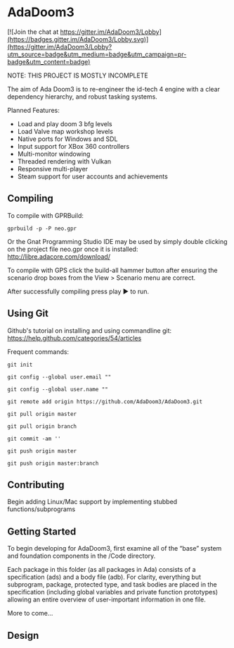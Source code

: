 AdaDoom3
========

[![Join the chat at https://gitter.im/AdaDoom3/Lobby](https://badges.gitter.im/AdaDoom3/Lobby.svg)](https://gitter.im/AdaDoom3/Lobby?utm_source=badge&utm_medium=badge&utm_campaign=pr-badge&utm_content=badge)

NOTE: THIS PROJECT IS MOSTLY INCOMPLETE

The aim of Ada Doom3 is to re-engineer the id-tech 4 engine with a clear dependency
hierarchy, and robust tasking systems.

Planned Features:
- Load and play doom 3 bfg levels
- Load Valve map workshop levels
- Native ports for Windows and SDL
- Input support for XBox 360 controllers
- Multi-monitor windowing
- Threaded rendering with Vulkan
- Responsive multi-player
- Steam support for user accounts and achievements

## Compiling

To compile with GPRBuild:

`gprbuild -p -P neo.gpr `

Or the Gnat Programming Studio IDE may be used by simply double clicking on the project
file neo.gpr once it is installed:
http://libre.adacore.com/download/

To compile with GPS click the build-all hammer button after ensuring the
scenario drop boxes from the View > Scenario menu are correct.

After successfully compiling press play ▶ to run.

## Using Git

Github's tutorial on installing and using commandline git:
https://help.github.com/categories/54/articles

Frequent commands:

`git init`

`git config --global user.email ""`

`git config --global user.name ""`

`git remote add origin https://github.com/AdaDoom3/AdaDoom3.git`

`git pull origin master`

`git pull origin branch`

`git commit -am ''`

`git push origin master`

`git push origin master:branch`

## Contributing

Begin adding Linux/Mac support by implementing stubbed functions/subprograms

## Getting Started

To begin developing for AdaDoom3, first examine all of the “base” system and
foundation components in the /Code directory.

Each package in this folder (as all packages in Ada) consists of a specification (ads) and
a body file (adb). For clarity, everything but subprogram, package, protected type, and task
bodies are placed in the specification (including global variables and private function
prototypes) allowing an entire overview of user-important information in one file.

More to come...

## Design
